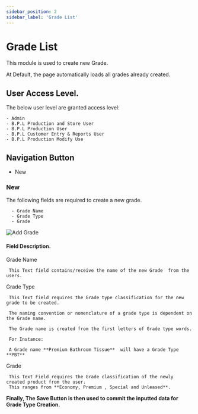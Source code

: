 ```yaml
---
sidebar_position: 2
sidebar_label: 'Grade List'
---
```

# Grade List

This module is used to create new Grade.  

At Default, the page automatically loads all grades already created.

## User Access Level.

The below user level are granted access level:
```
- Admin
- B.P.L Production and Store User
- B.P.L Production User
- B.P.L Customer Entry & Reports User
- B.P.L Production Modify Use

```

## Navigation Button
* New

### New 
The following fields are required to create a new grade.  
```
  - Grade Name
  - Grade Type
  - Grade
```
![Add Grade](https://boulos.ng/boulos_doc_images/addgrade.JPG)

#### Field Description. 
 
   Grade Name  

     This Text field contains/receive the name of the new Grade  from the users.
    
   Grade Type

   ```
    This Text field requires the Grade type classification for the new grade to be created.  

    The naming convention or nomenclature of a grade type is dependent on the Grade name.

    The Grade name is created from the first letters of Grade type words.

    For Instance:  
     
    A Grade name **Premium Bathroom Tissue**  will have a Grade Type **PBT**

   ```

  Grade  

   ```
    This Text Field requires the Grade classification of the newly created product from the user.
    This ranges from **Economy, Premium , Special and Unleased**.

  ```
 ****Finally**, The Save Button is then used to commit the inputted data for Grade Type Creation.**

